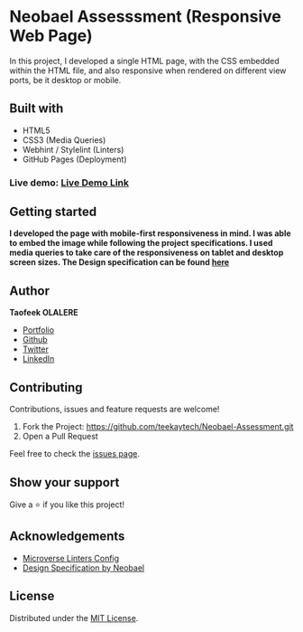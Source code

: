 # Neobael Assesssment (Responsive Web Page)

In this project, I developed a single HTML page, with the CSS embedded within the HTML file, and also responsive when rendered on different view ports, be it desktop or mobile.

## Built with

- HTML5
- CSS3 (Media Queries)
- Webhint / Stylelint (Linters)
- GitHub Pages (Deployment)

### Live demo: [Live Demo Link](https://teekaytech.github.io/Neobael-Assessment/)

## Getting started

**I developed the page with mobile-first responsiveness in mind. I was able to embed the image while following the project specifications. I used media queries to take care of the responsiveness on tablet and desktop screen sizes. The Design specification can be found [here](t.ly/09hO)**

## Author

**Taofeek OLALERE**

- [Portfolio](https://taofeekolalere.me)
- [Github](https://github.com/teekaytech/)
- [Twitter](https://twitter.com/ola_lere)
- [LinkedIn](https://www.linkedin.com/in/olaleretaofeek/)

## Contributing

Contributions, issues and feature requests are welcome!

1.  Fork the Project: https://github.com/teekaytech/Neobael-Assessment.git
2.  Open a Pull Request

Feel free to check the [issues page](https://github.com/teekaytech/Neobael-Assessment/issues).

## Show your support

Give a :star: if you like this project!

## Acknowledgements

- [Microverse Linters Config](https://github.com/microverseinc/linters-config/tree/master/html-css)
- [Design Specification by Neobael](https://onedrive.live.com/?authkey=%21APOaoIYAskTeAB0&cid=71A05EC4E8442665&id=71A05EC4E8442665%216750&parId=71A05EC4E8442665%215873&o=OneUp)

## License

Distributed under the [MIT License](https://github.com/teekaytech/Neobael-Assessment/blob/main/LICENSE).
